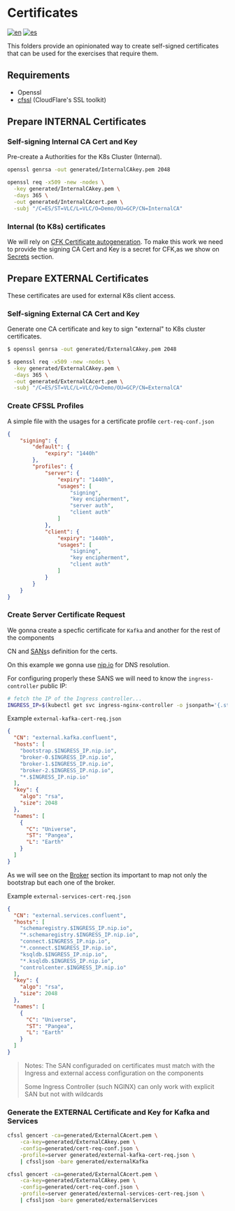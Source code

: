 # Certificates

[![en](https://img.shields.io/badge/lang-en-red.svg)](https://github.com/ogomezso/cfk-runbooks/blob/main/usecases/IntAutoTLS-ExtTLS-RBAC-Ingress/0.certs/README.md)
[![es](https://img.shields.io/badge/lang-es-yellow.svg)](https://github.com/ogomezso/cfk-runbooks/blob/main/usecases/IntAutoTLS-ExtTLS-RBAC-Ingress/0.certs/README.es.md)

This folders provide an opinionated way to create self-signed certificates that can be used for the exercises that require them.

## Requirements

- Openssl
- [cfssl](https://cfssl.org/) (CloudFlare's SSL toolkit)

## Prepare INTERNAL Certificates

### Self-signing Internal CA Cert and Key

Pre-create a Authorities for the K8s Cluster (Internal).

```bash
openssl genrsa -out generated/InternalCAkey.pem 2048
```

```bash
openssl req -x509 -new -nodes \
  -key generated/InternalCAkey.pem \
  -days 365 \
  -out generated/InternalCAcert.pem \
  -subj "/C=ES/ST=VLC/L=VLC/O=Demo/OU=GCP/CN=InternalCA"
```

### Internal (to K8s) certificates

We will rely on [CFK Certificate autogeneration](https://docs.confluent.io/operator/current/co-network-encryption.html#auto-generated-tls-certificates). To make this work we need to provide the signing CA Cert and Key is a secret for CFK,as we show on  [Secrets](https://github.com/ogomezso/cfk-runbooks/blob/main/usecases/IntAutoTLS-ExtTLS-RBAC-Ingress/secrets/README.md) section.

## Prepare EXTERNAL Certificates

These certificates are used for external K8s client access.

### Self-signing External CA Cert and Key

Generate one CA certificate and key to sign "external" to K8s cluster certificates.

```bash
$ openssl genrsa -out generated/ExternalCAkey.pem 2048

$ openssl req -x509 -new -nodes \
  -key generated/ExternalCAkey.pem \
  -days 365 \
  -out generated/ExternalCAcert.pem \
  -subj "/C=ES/ST=VLC/L=VLC/O=Demo/OU=GCP/CN=ExternalCA"
```

### Create CFSSL Profiles

A simple file with the usages for a certificate profile `cert-req-conf.json`

```json
{
    "signing": {
        "default": {
            "expiry": "1440h"
        },
        "profiles": {
            "server": {
                "expiry": "1440h",
                "usages": [
                    "signing",
                    "key encipherment",
                    "server auth",
                    "client auth"
                ]
            },
            "client": {
                "expiry": "1440h",
                "usages": [
                    "signing",
                    "key encipherment",
                    "client auth"
                ]
            }
        }
    }
}
```

### Create Server Certificate Request

We gonna create a specfic certificate for `Kafka` and another for the rest of the components

CN and [SANs](https://docs.confluent.io/operator/current/co-network-encryption.html#define-san)s definition for the certs.

On this example we gonna use  [nip.io](https://nip.io/) for DNS resolution.

For configuring properly these SANS we will need to know the `ingress-controller` public IP:

```bash
# fetch the IP of the Ingress controller...
INGRESS_IP=$(kubectl get svc ingress-nginx-controller -o jsonpath='{.status.loadBalancer.ingress[*].ip}')
```

Example `external-kafka-cert-req.json`

```json
{
  "CN": "external.kafka.confluent",
  "hosts": [
    "bootstrap.$INGRESS_IP.nip.io",
    "broker-0.$INGRESS_IP.nip.io",
    "broker-1.$INGRESS_IP.nip.io",
    "broker-2.$INGRESS_IP.nip.io",
    "*.$INGRESS_IP.nip.io"
  ],
  "key": {
    "algo": "rsa",
    "size": 2048
  },
  "names": [
    {
      "C": "Universe",
      "ST": "Pangea",
      "L": "Earth"
    }
  ]
}
```

As we will see on the  [Broker]() section its important to map not only the bootstrap but each one of the broker.

Example `external-services-cert-req.json`

```json
{
  "CN": "external.services.confluent",
  "hosts": [
    "schemaregistry.$INGRESS_IP.nip.io",
    "*.schemaregistry.$INGRESS_IP.nip.io",
    "connect.$INGRESS_IP.nip.io",
    "*.connect.$INGRESS_IP.nip.io",
    "ksqldb.$INGRESS_IP.nip.io",
    "*.ksqldb.$INGRESS_IP.nip.io",
    "controlcenter.$INGRESS_IP.nip.io"
  ],
  "key": {
    "algo": "rsa",
    "size": 2048
  },
  "names": [
    {
      "C": "Universe",
      "ST": "Pangea",
      "L": "Earth"
    }
  ]
}
```

>Notes:
>The SAN configuraded on certificates must match with the Ingress and external access configuration on the components
>
>Some Ingress Controller (such NGINX) can only work with explicit SAN but not with wildcards

### Generate the EXTERNAL Certificate and Key for Kafka and Services

```bash
cfssl gencert -ca=generated/ExternalCAcert.pem \
    -ca-key=generated/ExternalCAkey.pem \
    -config=generated/cert-req-conf.json \
    -profile=server generated/external-kafka-cert-req.json \
    | cfssljson -bare generated/externalKafka
```

```bash
cfssl gencert -ca=generated/ExternalCAcert.pem \
    -ca-key=generated/ExternalCAkey.pem \
    -config=generated/cert-req-conf.json \
    -profile=server generated/external-services-cert-req.json \
    | cfssljson -bare generated/externalServices
```
